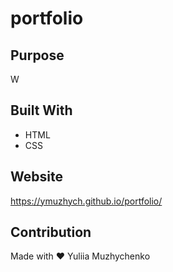 # portfolio
## Purpose
W
## Built With
* HTML
* CSS
## Website
https://ymuzhych.github.io/portfolio/
## Contribution
Made with ❤️ Yuliia Muzhychenko
